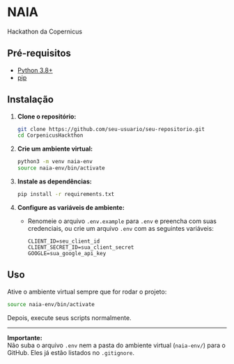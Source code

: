 # NAIA 
Hackathon da Copernicus

## Pré-requisitos

- [Python 3.8+](https://www.python.org/downloads/)
- [pip](https://pip.pypa.io/en/stable/installation/)

## Instalação

1. **Clone o repositório:**
   ```bash
   git clone https://github.com/seu-usuario/seu-repositorio.git
   cd CorpenicusHackthon
   ```

2. **Crie um ambiente virtual:**
   ```bash
   python3 -m venv naia-env
   source naia-env/bin/activate
   ```

3. **Instale as dependências:**
   ```bash
   pip install -r requirements.txt
   ```

4. **Configure as variáveis de ambiente:**
   - Renomeie o arquivo `.env.example` para `.env` e preencha com suas credenciais, ou crie um arquivo `.env` com as seguintes variáveis:
     ```
     CLIENT_ID=seu_client_id
     CLIENT_SECRET_ID=sua_client_secret
     GOOGLE=sua_google_api_key
     ```

## Uso

Ative o ambiente virtual sempre que for rodar o projeto:
```bash
source naia-env/bin/activate
```

Depois, execute seus scripts normalmente.

---

**Importante:**  
Não suba o arquivo `.env` nem a pasta do ambiente virtual (`naia-env/`) para o GitHub. Eles já estão listados no `.gitignore`.
